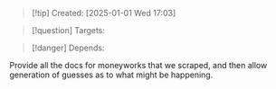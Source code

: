 
>[!tip] Created: [2025-01-01 Wed 17:03]

>[!question] Targets: 

>[!danger] Depends: 

Provide all the docs for moneyworks that we scraped, and then allow generation of guesses as to what might be happening.